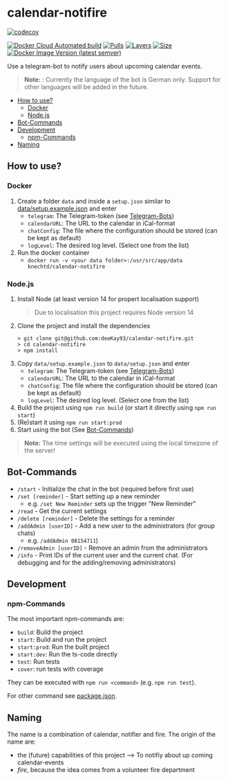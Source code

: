 # calendar-notifire <!-- omit in toc -->

[![codecov](https://codecov.io/gh/knecht-d/calendar-notifire/branch/master/graph/badge.svg?token=7GO8TABD0A)](https://codecov.io/gh/knecht-d/calendar-notifire)

[![Docker Cloud Automated build](https://img.shields.io/docker/cloud/automated/knechtd/calendar-notifire)](https://hub.docker.com/r/knechtd/calendar-notifire)
[![Pulls](https://shields.beevelop.com/docker/pulls/knechtd/calendar-notifire.svg)](https://hub.docker.com/r/knechtd/calendar-notifire)
[![Layers](https://shields.beevelop.com/docker/image/layers/knechtd/calendar-notifire/latest.svg)](https://hub.docker.com/r/knechtd/calendar-notifire)
[![Size](https://shields.beevelop.com/docker/image/image-size/knechtd/calendar-notifire/latest.svg)](https://hub.docker.com/r/knechtd/calendar-notifire)
[![Docker Image Version (latest semver)](https://img.shields.io/docker/v/knechtd/calendar-notifire)](https://hub.docker.com/r/knechtd/calendar-notifire)

Use a telegram-bot to notify users about upcoming calendar events.

> **Note:** : Currently the language of the bot is German only. Support for other languages will be added in the future.

-   [How to use?](#how-to-use)
    -   [Docker](#docker)
    -   [Node.js](#nodejs)
-   [Bot-Commands](#bot-commands)
-   [Development](#development)
    -   [npm-Commands](#npm-commands)
-   [Naming](#naming)

## How to use?

### Docker

1. Create a folder `data` and inside a `setup.json` similar to [data/setup.example.json](data/setup.example.json)
   and enter
    - `telegram`: The Telegram-token (see [Telegram-Bots](https://core.telegram.org/bots))
    - `calendarURL`: The URL to the calendar in iCal-format
    - `chatConfig`: The file where the configuration should be stored (can be kept as default)
    - `logLevel`: The desired log level. (Select one from the list)
2. Run the docker container
    - `docker run -v <your data folder>:/usr/src/app/data knechtd/calendar-notifire`

### Node.js

1. Install Node (at least version 14 for propert localisation support)
    > Due to localisation this project requires Node version 14
2. Clone the project and install the dependencies
    ```
    > git clone git@github.com:deeKay93/calendar-notifire.git
    > cd calendar-notifire
    > npm install
    ```
3. Copy `data/setup.example.json` to `data/setup.json`
   and enter
    - `telegram`: The Telegram-token (see [Telegram-Bots](https://core.telegram.org/bots))
    - `calendarURL`: The URL to the calendar in iCal-format
    - `chatConfig`: The file where the configuration should be stored (can be kept as default)
    - `logLevel`: The desired log level. (Select one from the list)
4. Build the project using `npm run build` (or start it directly using `npm run start`)
5. (Re)start it using `npm run start:prod`
6. Start using the bot (See [Bot-Commands](#bot-commands))

> **Note:** The time settings will be executed using the local timezone of the server!

## Bot-Commands

-   `/start` - Initialize the chat in the bot (required before first use)
-   `/set [reminder]` - Start setting up a new reminder
    -   e.g. `/set New Reminder` sets up the trigger "New Reminder"
-   `/read` - Get the current settings
-   `/delete [reminder]` - Delete the settings for a reminder
-   `/addAdmin [userID]` - Add a new user to the administrators (for group chats)
    -   e.g. `/addAdmin 08154711`)
-   `/removeAdmin [userID]` - Remove an admin from the administrators
-   `/info` - Print IDs of the current user and the current chat. (For debugging and for the adding/removing administrators)

## Development

### npm-Commands

The most important npm-commands are:

-   `build`: Build the project
-   `start`: Build and run the project
-   `start:prod`: Run the built project
-   `start:dev`: Run the ts-code directly
-   `test`: Run tests
-   `cover`: run tests with coverage

They can be executed with `npm run <command>` (e.g. `npm run test`).

For other command see [package.json](package.json).

## Naming

The name is a combination of calendar, notifier and fire.
The origin of the name are:

-   the (future) capabilities of this project --> To notifiy about up coming calendar-events
-   _fire_, because the idea comes from a volunteer fire department

